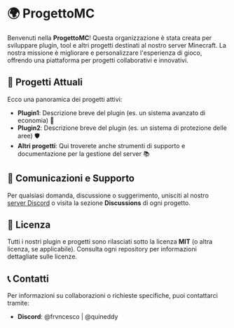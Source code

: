 # 🌍 ProgettoMC

Benvenuti nella **ProgettoMC**! Questa organizzazione è stata creata per sviluppare plugin, tool e altri progetti destinati al nostro server Minecraft. La nostra missione è migliorare e personalizzare l'esperienza di gioco, offrendo una piattaforma per progetti collaborativi e innovativi.

## 🔧 Progetti Attuali

Ecco una panoramica dei progetti attivi:

- **Plugin1**: Descrizione breve del plugin (es. un sistema avanzato di economia) 💸
- **Plugin2**: Descrizione breve del plugin (es. un sistema di protezione delle aree) 🛡️
- **Altri progetti**: Qui troverete anche strumenti di supporto e documentazione per la gestione del server 📚

## 💬 Comunicazioni e Supporto

Per qualsiasi domanda, discussione o suggerimento, unisciti al nostro [server Discord](link-server-discord) o visita la sezione **Discussions** di ogni progetto.

## 📜 Licenza

Tutti i nostri plugin e progetti sono rilasciati sotto la licenza **MIT** (o altra licenza, se applicabile). Consulta ogni repository per informazioni dettagliate sulle licenze.

## 📞 Contatti

Per informazioni su collaborazioni o richieste specifiche, puoi contattarci tramite:
- **Discord**: @frvncesco | @quineddy
